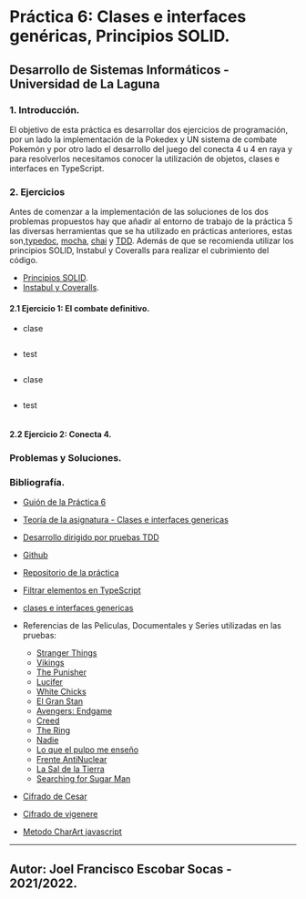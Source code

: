 # Práctica 6: Clases e interfaces genéricas, Principios SOLID.
## Desarrollo de Sistemas Informáticos - Universidad de La Laguna

### 1. Introducción.

El objetivo de esta práctica es desarrollar dos ejercicios de programación, por un lado la implementación de la Pokedex y UN sistema de combate Pokemón y por otro lado el desarrollo del juego del conecta 4 u 4 en raya y para resolverlos necesitamos conocer la utilización de objetos, clases e interfaces en TypeScript. 

### 2. Ejercicios

Antes de comenzar a la implementación de las soluciones de los dos problemas propuestos hay que añadir al entorno de trabajo de la práctica 5 las diversas herramientas que se ha utilizado en prácticas anteriores, estas son,[typedoc](https://typedoc.org/), [mocha](https://mochajs.org/), [chai](https://www.chaijs.com/) y [TDD](https://es.wikipedia.org/wiki/Desarrollo_guiado_por_pruebas). Además de que se recomienda utilizar los principios SOLID, Instabul y Coveralls para realizar el cubrimiento del código.
* [Principios SOLID]().
* [Instabul y Coveralls]().

#### 2.1 Ejercicio 1: El combate definitivo.
 


* clase

```TypeScript

```

* test

```TypeScript

```

* clase

```TypeScript

```

* test

```TypeScript

```


#### 2.2 Ejercicio 2: Conecta 4.

### Problemas y Soluciones.


### Bibliografía.
* [Guión de la Práctica 6](https://ull-esit-inf-dsi-2122.github.io/prct06-generics-solid/)
* [Teoría de la asignatura - Clases e interfaces genericas](https://ull-esit-inf-dsi-2122.github.io/typescript-theory/typescript-generics.html)
* [Desarrollo dirigido por pruebas TDD](https://es.wikipedia.org/wiki/Desarrollo_guiado_por_pruebas)
* [Github](https://github.com/)
* [Repositorio de la práctica](https://github.com/ULL-ESIT-INF-DSI-2122/ull-esit-inf-dsi-21-22-prct06-generics-solid-alu0101130408.git)
* [Filtrar elementos en TypeScript](https://ed.team/blog/javascript-filtrar-elementos-de-un-array-con-filter)
* [clases e interfaces genericas](https://desarrolloweb.com/articulos/generics-typescript.html)

* Referencias de las Peliculas, Documentales y Series utilizadas en las pruebas:
  * [Stranger Things](https://es.wikipedia.org/wiki/Stranger_Things)
  * [Vikings](https://es.wikipedia.org/wiki/Vikings_(serie_de_televisi%C3%B3n))
  * [The Punisher](https://es.wikipedia.org/wiki/The_Punisher_(serie_de_televisi%C3%B3n))
  * [Lucifer](https://es.wikipedia.org/wiki/Lucifer_(serie_de_televisi%C3%B3n))
  * [White Chicks](https://es.wikipedia.org/wiki/White_Chicks)
  * [El Gran Stan](https://es.wikipedia.org/wiki/Big_Stan)
  * [Avengers: Endgame](https://es.wikipedia.org/wiki/Avengers:_Endgame)
  * [Creed](https://es.wikipedia.org/wiki/Creed_(pel%C3%ADcula))
  * [The Ring](https://es.wikipedia.org/wiki/The_Ring_(pel%C3%ADcula))
  * [Nadie](https://www.filmaffinity.com/es/film907561.html)
  * [Lo que el pulpo me enseño](https://www.filmaffinity.com/es/film677436.html)
  * [Frente AntiNuclear](https://www.filmaffinity.com/es/film236177.html)
  * [La Sal de la Tierra](https://www.filmaffinity.com/es/film907354.html)
  * [Searching for Sugar Man](https://www.filmaffinity.com/es/film625347.html)

* [Cifrado de Cesar](https://es.wikipedia.org/wiki/Cifrado_C%C3%A9sar)
* [Cifrado de vigenere](https://es.wikipedia.org/wiki/Cifrado_de_Vigen%C3%A8re)
* [Metodo CharArt javascript](https://guru99.es/string-charat-method-java/)
---
Autor: Joel Francisco Escobar Socas - 2021/2022.
---